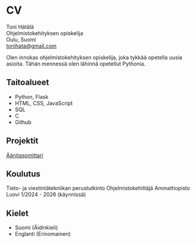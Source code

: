 # CV

Toni Hätälä  
Ohjelmistokehityksen opiskelija  
Oulu, Suomi  
tonihata@gmail.com  

Olen innokas ohjelmistokehityksen opiskelija, joka tykkää opetella uusia asioita.
Tähän mennessä olen lähinnä opetellut Pythonia.

## Taitoalueet
- Python, Flask
- HTML, CSS, JavaScript
- SQL
- C
- Github

## Projektit
[Äänitasomittari](https://github.com/tonihata/Aanitasomittari)

## Koulutus
Tieto- ja viestintätekniikan perustutkinto
Ohjelmistokehittäjä
Ammattiopisto Luovi
1/2024 - 2026 (käynnissä)

## Kielet
- Suomi (Äidinkieli)
- Englanti (Erinomainen)

